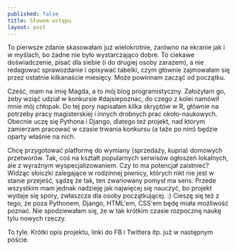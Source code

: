 ```yaml
---
published: false
title: Słowem wstępu
layout: post
---
```

To pierwsze zdanie skasowałam już wielokrotnie, zarówno na ekranie jak i w myślach, bo żadne nie było wystarczająco dobre. To ciekawe doświadczenie, pisać dla siebie (i do drugiej osoby zarazem), a nie redagować sprawozdanie i opisywać tabelki, czym głównie zajmowałam się przez ostatnie kilkanaście miesięcy. Może powinnam zacząć od początku.

Cześć, mam na imię Magda, a to mój blog programistyczny. Założyłam go, żeby wziąć udział w konkursie #dajsiepoznac, do czego z kolei namówił mnie mój chłopak. Do tej pory napisałam kilka skryptów w R, głównie na potrzeby pracy magisterskiej i innych drobnych prac około-naukowych. Obecnie uczę się Pythona i Django, dlatego też projekt, nad którym zamierzam pracować w czasie trwania konkursu (a taże po nim) będzie oparty właśnie na nich. 

Chcę przygotować platformę do wymiany (sprzedaży, kupna) domowych przetworów. Tak, coś na kształt popularnych serwisów ogłoszeń lokalnych, ale z wyraźnym wyspecjalizowaniem. Czy to ma potencjał zaistnieć? Widząc słoiczki zalegające w rodzinnej piwnicy, których nikt nie jest w stanie przejeść, sądzę że tak, ten zwariowany pomysł ma sens. Przede wszystkim mam jednak nadzieję jak najwięcej się nauczyć, bo projekt wydaje się spory, zwłaszcza dla osoby początkującej. :) 
Cieszę się też z tego, że poza Pythonem, Django, HTML'em, CSS'em będę miała możliwość poznać. Nie spodziewałam się, że w tak krótkim czasie rozpocznę naukę tylu nowych rzeczy. 

To tyle. Krótki opis projektu, linki do FB i Twittera itp. już w następnym poście. 

